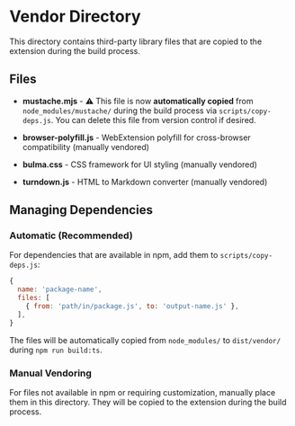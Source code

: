 # Vendor Directory

This directory contains third-party library files that are copied to the extension during the build process.

## Files

- **mustache.mjs** - ⚠️ This file is now **automatically copied** from `node_modules/mustache/` during the build process via `scripts/copy-deps.js`. You can delete this file from version control if desired.

- **browser-polyfill.js** - WebExtension polyfill for cross-browser compatibility (manually vendored)

- **bulma.css** - CSS framework for UI styling (manually vendored)

- **turndown.js** - HTML to Markdown converter (manually vendored)

## Managing Dependencies

### Automatic (Recommended)

For dependencies that are available in npm, add them to `scripts/copy-deps.js`:

```javascript
{
  name: 'package-name',
  files: [
    { from: 'path/in/package.js', to: 'output-name.js' },
  ],
}
```

The files will be automatically copied from `node_modules/` to `dist/vendor/` during `npm run build:ts`.

### Manual Vendoring

For files not available in npm or requiring customization, manually place them in this directory. They will be copied to the extension during the build process.
